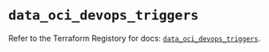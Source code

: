 # `data_oci_devops_triggers`

Refer to the Terraform Registory for docs: [`data_oci_devops_triggers`](https://registry.terraform.io/providers/oracle/oci/6.18.0/docs/data-sources/devops_triggers).
